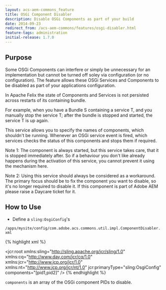 ```yaml
---
layout: acs-aem-commons_feature
title: OSGi Component Disabler
description: Disable OSGi Components as part of your build
date: 2014-09-23
redirect_from: /acs-aem-commons/features/osgi-disabler.html
feature-tags: administration
initial-release: 1.7.0
---
```


## Purpose

Some OSGi Components can interfere or simply be unnecessary for an implementation but cannot be turned off soley via configuration (or no configuration). The feature allows these OSGi Services and Components to be disabled as part of your applications configuration.

In Apache Felix the state of Components and Services is not persisted across restarts of its containing bundle.

For example, when you have a Bundle S containing a service T, and you manually stop the service T; after the bundle is stopped and started, the service T is up again.

This service allows you to specify the names of components, which shouldn't be running. Whenever an OSGi service event is fired, which services checks the status of this components and stops them if required.

Note 1: The component is always started, but this service takes care, that it is stopped immediately after. So if a behaviour you don't like already happens during the activation of this service, you cannot prevent it using the mechanism here.

Note 2: Using this service should always be considered as a workaround. The primary focus should be to fix the component you want to disable, so it's no longer required to disable it. If this component is part of Adobe AEM please raise a Daycare ticket for it.

## How to Use


* Define a `sling:OsgiConfig`'s

`/apps/mysite/config/com.adobe.acs.commons.util.impl.ComponentDisabler.xml`

{% highlight xml %}
<?xml version="1.0" encoding="UTF-8"?>
<jcr:root xmlns:sling="http://sling.apache.org/jcr/sling/1.0" xmlns:cq="http://www.day.com/jcr/cq/1.0"
    xmlns:jcr="http://www.jcp.org/jcr/1.0" xmlns:nt="http://www.jcp.org/jcr/nt/1.0"
    jcr:primaryType="sling:OsgiConfig"
    components="[pid1,pid2]"
    />
{% endhighlight %}     

`components` is an array of the OSGi component PIDs to disable.

